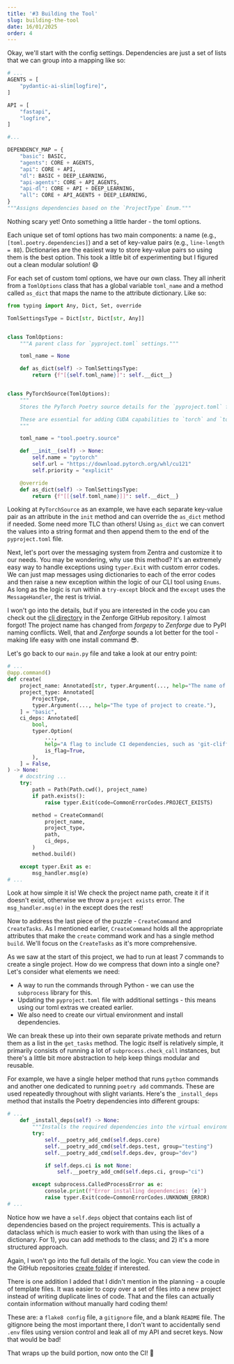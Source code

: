 ```yaml
---
title: '#3 Building the Tool'
slug: building-the-tool
date: 16/01/2025
order: 4
---
```

Okay, we'll start with the config settings. Dependencies are just a set of lists that we can group into a mapping like so:

```python
# ...
AGENTS = [
    "pydantic-ai-slim[logfire]",
]

API = [
    "fastapi",
    "logfire",
]

#...

DEPENDENCY_MAP = {
    "basic": BASIC,
    "agents": CORE + AGENTS,
    "api": CORE + API,
    "dl": BASIC + DEEP_LEARNING,
    "api-agents": CORE + API_AGENTS,
    "api-dl": CORE + API + DEEP_LEARNING,
    "all": CORE + API_AGENTS + DEEP_LEARNING,
}
"""Assigns dependencies based on the `ProjectType` Enum."""
```

Nothing scary yet! Onto something a little harder - the toml options.

Each unique set of toml options has two main components: a name (e.g., `[toml.poetry.dependencies]`) and a set of key-value pairs (e.g., `line-length = 88`). Dictionaries are the easiest way to store key-value pairs so using them is the best option. This took a little bit of experimenting but I figured out a clean modular solution! 😄

For each set of custom toml options, we have our own class. They all inherit from a `TomlOptions` class that has a global variable `toml_name` and a method called `as_dict` that maps the name to the attribute dictionary. Like so:

```python
from typing import Any, Dict, Set, override

TomlSettingsType = Dict[str, Dict[str, Any]]


class TomlOptions:
    """A parent class for `pyproject.toml` settings."""

    toml_name = None

    def as_dict(self) -> TomlSettingsType:
        return {f"[{self.toml_name}]": self.__dict__}


class PyTorchSource(TomlOptions):
    """
    Stores the PyTorch Poetry source details for the `pyproject.toml` file.

    These are essential for adding CUDA capabilities to `torch` and `torchvision`.
    """

    toml_name = "tool.poetry.source"

    def __init__(self) -> None:
        self.name = "pytorch"
        self.url = "https://download.pytorch.org/whl/cu121"
        self.priority = "explicit"

    @override
    def as_dict(self) -> TomlSettingsType:
        return {f"[[{self.toml_name}]]": self.__dict__}
```

Looking at `PyTorchSource` as an example, we have each separate key-value pair as an attribute in the `init` method and can override the `as_dict` method if needed. Some need more TLC than others! Using `as_dict` we can convert the values into a string format and then append them to the end of the `pyproject.toml` file.

Next, let's port over the messaging system from Zentra and customize it to our needs. You may be wondering, why use this method? It's an extremely easy way to handle exceptions using `typer.Exit` with custom error codes. We can just map messages using dictionaries to each of the error codes and then raise a new exception within the logic of our CLI tool using `Enums`. As long as the logic is run within a `try-except` block and the `except` uses the `MessageHandler`, the rest is trivial.

I won't go into the details, but if you are interested in the code you can check out the [cli directory](https://github.com/Achronus/zenforge/tree/main/zenforge/cli) in the Zenforge GitHub repository. I almost forgot! The project name has changed from *forgepy* to *Zenforge* due to PyPI naming conflicts. Well, that and *Zenforge* sounds a lot better for the tool - making life easy with one install command 😎.

Let's go back to our `main.py` file and take a look at our entry point:

```python
# ...
@app.command()
def create(
    project_name: Annotated[str, typer.Argument(..., help="The name of the project.")],
    project_type: Annotated[
        ProjectType,
        typer.Argument(..., help="The type of project to create."),
    ] = "basic",
    ci_deps: Annotated[
        bool,
        typer.Option(
            ...,
            help="A flag to include CI dependencies, such as 'git-cliff'.",
            is_flag=True,
        ),
    ] = False,
) -> None:
    # docstring ...
    try:
        path = Path(Path.cwd(), project_name)
        if path.exists():
            raise typer.Exit(code=CommonErrorCodes.PROJECT_EXISTS)

        method = CreateCommand(
            project_name,
            project_type,
            path,
            ci_deps,
        )
        method.build()

    except typer.Exit as e:
        msg_handler.msg(e)
# ...
```

Look at how simple it is! We check the project name path, create it if it doesn't exist, otherwise we throw a `project exists` error. The `msg_handler.msg(e)` in the except does the rest!

Now to address the last piece of the puzzle - `CreateCommand` and `CreateTasks`. As I mentioned earlier, `CreateCommand` holds all the appropriate attributes that make the `create` command work and has a single method `build`. We'll focus on the `CreateTasks` as it's more comprehensive.

As we saw at the start of this project, we had to run at least 7 commands to create a single project. How do we compress that down into a single one? Let's consider what elements we need:

- A way to run the commands through Python - we can use the `subprocess` library for this.
- Updating the `pyproject.toml` file with additional settings - this means using our toml extras we created earlier.
- We also need to create our virtual environment and install dependencies.

We can break these up into their own separate private methods and return them as a list in the `get_tasks` method. The logic itself is relatively simple, it primarily consists of running a lot of `subprocess.check_call` instances, but there's a little bit more abstraction to help keep things modular and reusable.

For example, we have a single helper method that runs `python` commands and another one dedicated to running `poetry add` commands. These are used repeatedly throughout with slight variants. Here's the `_install_deps` method that installs the Poetry dependencies into different groups:

```python
# ...
    def _install_deps(self) -> None:
        """Installs the required dependencies into the virtual environment."""
        try:
            self.__poetry_add_cmd(self.deps.core)
            self.__poetry_add_cmd(self.deps.test, group="testing")
            self.__poetry_add_cmd(self.deps.dev, group="dev")

            if self.deps.ci is not None:
                self.__poetry_add_cmd(self.deps.ci, group="ci")

        except subprocess.CalledProcessError as e:
            console.print(f"Error installing dependencies: {e}")
            raise typer.Exit(code=CommonErrorCodes.UNKNOWN_ERROR)
# ...
```

Notice how we have a `self.deps` object that contains each list of dependencies based on the project requirements. This is actually a dataclass which is much easier to work with than using the likes of a dictionary. For 1), you can add methods to the class; and 2) it's a more structured approach.

Again, I won't go into the full details of the logic. You can view the code in the GitHub repositories [create folder](https://github.com/Achronus/zenforge/tree/main/zenforge/create) if interested.

There is one addition I added that I didn't mention in the planning - a couple of template files. It was easier to copy over a set of files into a new project instead of writing duplicate lines of code. That and the files can actually contain information without manually hard coding them!

These are: a `flake8 config` file, a `gitignore` file, and a blank `README` file. The gitignore being the most important there, I don't want to accidentally send `.env` files using version control and leak all of my API and secret keys. Now that would be bad!

That wraps up the build portion, now onto the CI! 🤖

